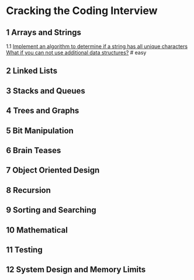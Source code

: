 # Cracking the Coding Interview

## 1 Arrays and Strings
1.1  [Implement an algorithm to determine if a string has all unique characters What if you can not use additional data structures?](./code/1.1.cpp)  # easy

## 2 Linked Lists

## 3 Stacks and Queues

## 4 Trees and Graphs

## 5 Bit Manipulation

## 6 Brain Teases

## 7 Object Oriented Design

## 8 Recursion

## 9 Sorting and Searching

## 10 Mathematical

## 11 Testing

## 12 System Design and Memory Limits


